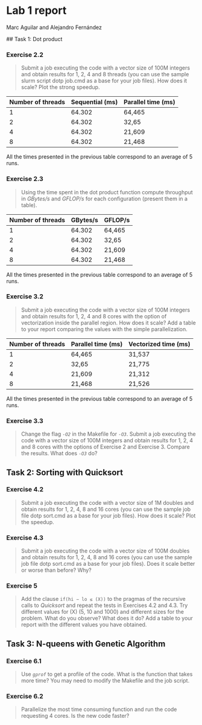 # Lab 1 report

Marc Aguilar and Alejandro Fernández

## Task 1: Dot product

### Exercise 2.2

> Submit a job executing the code with a vector size of 100M integers and obtain results for 1, 2, 4 and 8 threads (you can use the sample slurm script dotp job.cmd as a base for your job files). How does it scale? Plot the strong speedup.

| Number of threads | Sequential (ms) | Parallel time (ms) |
| ----------------- | --------------- | ------------------ |
| 1                 | 64.302          | 64,465             |
| 2                 | 64.302          | 32,65              |
| 4                 | 64.302          | 21,609             |
| 8                 | 64.302          | 21,468             |

All the times presented in the previous table correspond to an average of 5 runs.

### Exercise 2.3

> Using the time spent in the dot product function compute throughput in *GBytes/s* and *GFLOP/s* for each configuration (present them in a table).

| Number of threads | GBytes/s | GFLOP/s |
| ----------------- | -------- | ------- |
| 1                 | 64.302   | 64,465  |
| 2                 | 64.302   | 32,65   |
| 4                 | 64.302   | 21,609  |
| 8                 | 64.302   | 21,468  |

All the times presented in the previous table correspond to an average of 5 runs.

### Exercise 3.2

> Submit a job executing the code with a vector size of 100M integers and obtain results for 1, 2, 4 and 8 cores with the option of vectorization inside the parallel region. How does it scale? Add a table to your report comparing the values with the simple parallelization.

| Number of threads | Parallel time (ms) | Vectorized time (ms) |
| ----------------- | ------------------ | -------------------- |
| 1                 | 64,465             | 31,537               |
| 2                 | 32,65              | 21,775               |
| 4                 | 21,609             | 21,312               |
| 8                 | 21,468             | 21,526               |

All the times presented in the previous table correspond to an average of 5 runs.  

### Exercise 3.3

> Change the flag *`-O2`* in the Makefile for *`-O3`*. Submit a job executing the code with a vector size of 100M integers and obtain results for 1, 2, 4 and 8 cores with the options of Exercise 2 and Exercise 3. Compare the results. What does *`-O3`* do?



## Task 2: Sorting with Quicksort

### Exercise 4.2

> Submit a job executing the code with a vector size of 1M doubles and obtain results for 1, 2, 4, 8 and 16 cores (you can use the sample job file dotp sort.cmd as a base for your job files). How does it scale? Plot the speedup.



### Exercise 4.3

> Submit a job executing the code with a vector size of 100M doubles and obtain results for 1, 2, 4, 8 and 16 cores (you can use the sample job file dotp sort.cmd as a base for your job files). Does it scale better or worse than before? Why?



### Exercise 5

> Add the clause `if(hi − lo ≤ (X))` to the pragmas of the recursive calls to *Quicksort* and repeat the tests in Exercises 4.2 and 4.3. Try different values for (X) (5, 10 and 1000) and different sizes for the problem. What do you observe? What does it do? Add a table to your report with the different values you have obtained.



## Task 3: N-queens with Genetic Algorithm

### Exercise 6.1

> Use *`gprof`* to get a profile of the code. What is the function that takes more time? You may need to modify the Makefile and the job script.



### Exercise 6.2

> Parallelize the most time consuming function and run the code requesting 4 cores. Is the new code faster?
